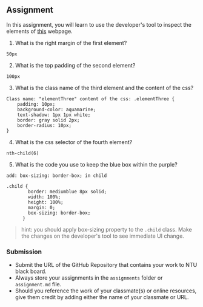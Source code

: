 ## Assignment

In this assignment, you will learn to use the developer's tool to inspect the elements of [this](https://nznznh.csb.app/) webpage.

1. What is the right margin of the first element? 
```
50px
```

2. What is the top padding of the second element?
```
100px
```

3. What is the class name of the third element and the content of the css?
```
Class name: "elementThree" content of the css: .elementThree {
    padding: 10px;
    background-color: aquamarine;
    text-shadow: 1px 1px white;
    border: gray solid 2px;
    border-radius: 10px;
}   
```

4. What is the css selector of the fourth element?
```
nth-child(6)
```

5. What is the code you use to keep the blue box within the purple?
```
add: box-sizing: border-box; in child 

.child {
        border: mediumblue 8px solid;
        width: 100%;
        height: 100%;
        margin: 0;
        box-sizing: border-box;
      }
```

> hint: you should apply box-sizing property to the `.child` class. Make the changes on the developer's tool to see immediate UI change.



### Submission 

- Submit the URL of the GitHub Repository that contains your work to NTU black board.
- Always store your assignments in the `assignments` folder or `assignment.md` file.
- Should you reference the work of your classmate(s) or online resources, give them credit by adding either the name of your classmate or URL. 
